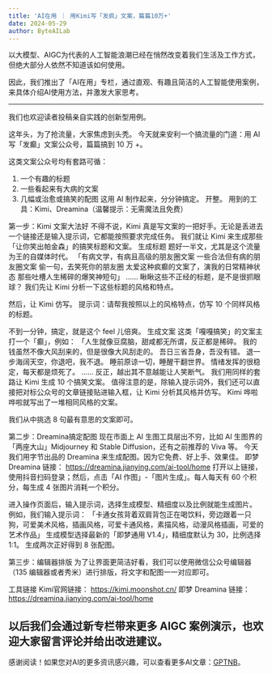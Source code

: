 ```yaml
---
title: 'AI在用 ｜ 用Kimi写「发疯」文案，篇篇10万+'
date: 2024-05-29
author: ByteAILab
---
```


以大模型、AIGC为代表的人工智能浪潮已经在悄然改变着我们生活及工作方式，但绝大部分人依然不知道该如何使用。

因此，我们推出了「AI在用」专栏，通过直观、有趣且简洁的人工智能使用案例，来具体介绍AI使用方法，并激发大家思考。

---


我们也欢迎读者投稿亲自实践的创新型用例。

这年头，为了抢流量，大家焦虑到头秃。
今天就来安利一个搞流量的门道：用 AI 写「发癫」文案公众号，篇篇搞到 10 万 +。

这类文案公众号均有套路可循：
1. 一个有趣的标题
2. 一些看起来有大病的文案
3. 几幅或治愈或搞笑的配图
这用 AI 制作起来，分分钟搞定。
开整。
用到的工具：Kimi、Dreamina（温馨提示：无需魔法且免费）

第一步：Kimi 文案大法好
不得不说，Kimi 真是写文案的一把好手。无论是丢进去一个链接还是输入提示词，它都能按照要求完成任务。
我们就让 Kimi 来生成那些「让你笑出帕金森」的搞笑标题和文案。
生成标题
题好一半文，尤其是这个流量为王的自媒体时代。
「有病文学，有病且高级的朋友圈文案
一些合法但有病的朋友圈文案
偷一句，去笑死你的朋友圈
太爱这种疯癫的文案了，演我的日常精神状态
那些吐槽人生稀碎的爆笑神短句」
……
瞅瞅这些不正经的标题，是不是很抓眼球？
我们先让 Kimi 分析一下这些标题的风格和特点。

然后，让 Kimi 仿写。
提示词：请帮我按照以上的风格特点，仿写 10 个同样风格的标题。

不到一分钟，搞定，就是这个 feel 儿倍爽。
生成文案
这类「嘎嘎搞笑」的文案主打一个「癫」，例如：
「人生就像豆腐脑，甜咸都无所谓，反正都是稀碎。
我的钱虽然不像大风刮来的，但是很像大风刮走的。
吾日三省吾身，吾没有错。
退一步海阔天空，你退吧，我不退。
睡前原谅一切，睡醒干翻世界。
情绪发挥的很稳定，每天都是烦死了。
……
反正，越出其不意越能让人笑断气。
我们用同样的套路让 Kimi 生成 10 个搞笑文案。
值得注意的是，除输入提示词外，我们还可以直接把对标公众号的文章链接贴进输入框，让 Kimi 分析其风格并仿写。
Kimi 哗啦哗啦就写出了一堆相同风格的文案。

我们从中挑选 8 句最有意思的文案即可。

第二步：Dreamina搞定配图
现在市面上 AI 生图工具层出不穷，比如 AI 生图界的「两座大山」Midjourney 和 Stable Diffusion，还有之前推荐的 Viva 等。
今天我们用字节出品的 Dreamina 来生成配图。因为它免费、好上手、效果佳。
即梦 Dreamina 链接：
https://dreamina.jianying.com/ai-tool/home
打开以上链接，使用抖音扫码登录；然后，点击「AI 作图」-「图片生成」。每人每天有 60 个积分，每生成 4 张图片消耗一个积分。

进入操作页面后，输入提示词，选择生成模型、精细度以及比例就能生成图片。
例如，我们输入提示词：
「卡通女孩背着双肩背包正在喝饮料，旁边跟着一只狗，可爱美术风格，插画风格，可爱卡通风格，素描风格，动漫风格插画，可爱的艺术作品」
生成模型选择最新的「即梦通用 V1.4」，精细度默认为 30，比例选择 1:1。
生成两次正好得到 8 张配图。

第三步：编辑器排版
为了让界面更简洁好看，我们可以使用微信公众号编辑器（135 编辑器或者秀米）进行排版，将文字和配图一一对应即可。

工具链接
Kimi官网链接：
https://kimi.moonshot.cn/
即梦 Dreamina 链接：
https://dreamina.jianying.com/ai-tool/home

以后我们会通过新专栏带来更多 AIGC 案例演示，也欢迎大家留言评论并给出改进建议。
---
感谢阅读！如果您对AI的更多资讯感兴趣，可以查看更多AI文章：[GPTNB](https://gptnb.com)。
